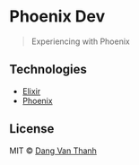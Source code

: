 # Phoenix Dev

> Experiencing with Phoenix

## Technologies

- [Elixir](https://elixir-lang.org/)
- [Phoenix](https://www.phoenixframework.org/)

## License

MIT © [Dang Van Thanh](https://dangthanh.org)
